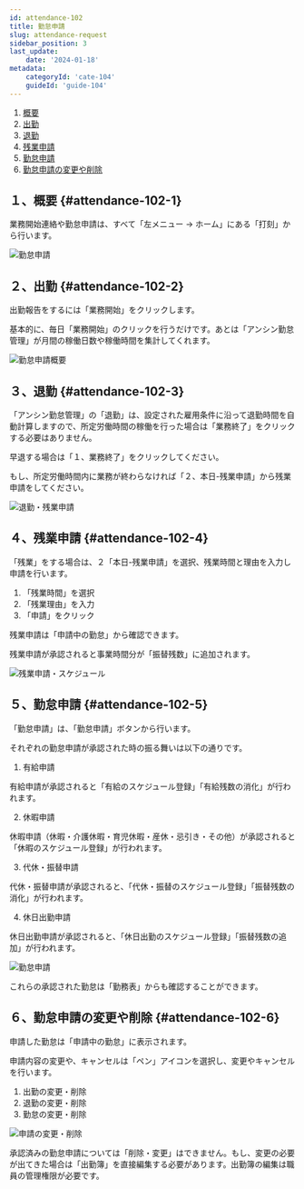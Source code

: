 ```yaml
---
id: attendance-102
title: 勤怠申請
slug: attendance-request
sidebar_position: 3
last_update: 
    date: '2024-01-18'
metadata: 
    categoryId: 'cate-104'
    guideId: 'guide-104'
---
```


1. [概要](#attendance-102-1)
2. [出勤](#attendance-102-2)
3. [退勤](#attendance-102-3)
4. [残業申請](#attendance-102-4)
5. [勤怠申請](#attendance-102-5)
6. [勤怠申請の変更や削除](#attendance-102-6)

## １、概要 {#attendance-102-1}

業務開始連絡や勤怠申請は、すべて「左メニュー → ホーム」にある「打刻」から行います。

![勤怠申請](/img/guide/attendance-102-0.png)

## ２、出勤 {#attendance-102-2}

出勤報告をするには「業務開始」をクリックします。

基本的に、毎日「業務開始」のクリックを行うだけです。あとは「アンシン勤怠管理」が月間の稼働日数や稼働時間を集計してくれます。

![勤怠申請概要](/img/guide/attendance-102-1.png)

## ３、退勤 {#attendance-102-3}

「アンシン勤怠管理」の「退勤」は、設定された雇用条件に沿って退勤時間を自動計算しますので、所定労働時間の稼働を行った場合は「業務終了」をクリックする必要はありません。

早退する場合は「１、業務終了」をクリックしてください。

もし、所定労働時間内に業務が終わらなければ「２、本日-残業申請」から残業申請をしてください。

![退勤・残業申請](/img/guide/attendance-102-2.png)

## ４、残業申請 {#attendance-102-4}

「残業」をする場合は、２「本日-残業申請」を選択、残業時間と理由を入力し申請を行います。

1. 「残業時間」を選択
2. 「残業理由」を入力
3. 「申請」をクリック

残業申請は「申請中の勤怠」から確認できます。

残業申請が承認されると事業時間分が「振替残数」に追加されます。

![残業申請・スケジュール](/img/guide/attendance-102-3.png)

## ５、勤怠申請 {#attendance-102-5}

「勤怠申請」は、「勤怠申請」ボタンから行います。

それぞれの勤怠申請が承認された時の振る舞いは以下の通りです。

1. 有給申請

有給申請が承認されると「有給のスケジュール登録」「有給残数の消化」が行われます。

2. 休暇申請

休暇申請（休暇・介護休暇・育児休暇・産休・忌引き・その他）が承認されると「休暇のスケジュール登録」が行われます。

3. 代休・振替申請

代休・振替申請が承認されると、「代休・振替のスケジュール登録」「振替残数の消化」が行われます。

4. 休日出勤申請

休日出勤申請が承認されると、「休日出勤のスケジュール登録」「振替残数の追加」が行われます。

![勤怠申請](/img/guide/attendance-102-4.png)

これらの承認された勤怠は「勤務表」からも確認することができます。

## ６、勤怠申請の変更や削除 {#attendance-102-6}

申請した勤怠は「申請中の勤怠」に表示されます。

申請内容の変更や、キャンセルは「ペン」アイコンを選択し、変更やキャンセルを行います。

1. 出勤の変更・削除
2. 退勤の変更・削除
3. 勤怠の変更・削除

![申請の変更・削除](/img/guide/attendance-102-6.png)

承認済みの勤怠申請については「削除・変更」はできません。もし、変更の必要が出てきた場合は「出勤簿」を直接編集する必要があります。出勤簿の編集は職員の管理権限が必要です。